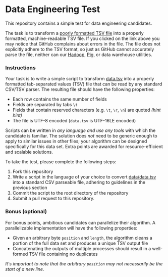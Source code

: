 # Data Engineering Test

This repository contains a simple test for data engineering candidates.

The task is to transform a [poorly formatted TSV file](hhttps://github.com/humana-dec/data-engineering-test/blob/master/data/data.tsv)
into a properly formatted, machine-readable TSV file. If you clicked on the link above you may notice that GitHub complains about
errors in the file. The file does not explicitly adhere to the TSV format, so just as GitHub cannot accurately parse the file,
neither can our [Hadoop](https://hadoop.apache.org/), [Pig](https://pig.apache.org/), or data warehouse utilities.

### Instructions

Your task is to write a simple script to transform [data.tsv](https://github.com/humana-dec/data-engineering-test/blob/master/data/data.tsv)
into a properly formatted tab-separated values (TSV) file that can be read by any standard CSV/TSV parser. The resulting file should have the
following properties:

* Each row contains the same number of fields
* Fields are separated by tabs `\t`
* Fields that contain reserved characters (e.g. `\t`, `\r`, `\n`) are quoted *(hint hint)*
* The file is UTF-8 encoded (`data.tsv` is UTF-16LE encoded)

Scripts can be written in *any language and use any tools* with which the candidate is familiar. The solution does *not*
need to be generic enough to apply to similar issues in other files; your algorithm can be designed specifically for this
data set. Extra points are awarded for resource-efficient and scalable solutions.

To take the test, please complete the following steps:

1. Fork this repository
2. Write a script in the language of your choice to convert [data/data.tsv](https://github.com/humana-dec/data-engineering-test/blob/master/data/data.tsv)
  into a standard CSV parseable file, adhering to guidelines in the previous section
3. Commit the script to the root directory of the repository
4. Submit a pull request to this repository.

### Bonus (optional)

For bonus points, ambitious candidates can parallelize their algorithm. A parallelizable implementation will
have the following properties:

* Given an arbitrary byte `position` and `length`, the algorithm cleans a portion of the full data set and produces
  a unique TSV output file
* Concatenating the outputs of multiple processes should result in a well-formed TSV file containing no duplicates

*It's important to note that the arbitrary `position` may not necessarily be the start of a new line.*
